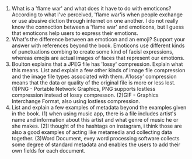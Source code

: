 
1. What is a 'flame war' and what does it have to do with emoticons?
	According to what I've perceived, 'flame war'is when people exchange or use abusive diction through internet on one another. I do not really know the connection between a 'flame war' and emoticons, but I guess that emoticons help users to express their emotions.
2. What's the difference between an emoticon and an emoji? Support your answer with references beyond the book.
	Emoticons use different kinds of punctuations combing to create some kind of facisl expressions, whereas emojis are actual images of faces that represent our emotions. 
3. Boulton explains that a JPEG file has 'lossy' compression. Explain what this means. List and explain a few other kinds of image file compression and the image file types associated with them.
	A'lossy' compression means that the data or quality of the original file is more or less lost. 
    (1)PNG - Portable Network Graphics, PNG supports lostless compression instead of lossy compresson.
    (2)GIF - Graphics Interchange Format, also using lostless compression.
4. List and explain a few examples of metadata beyond the examples given in the book.
	(1) when using music app, there is a file includes artist's name and information about this artist and what genre of music he or she makes.
    (2)I thought of the hashtags on instagram, i think those are also a good examples of acting like metamedia and collecting data together.
    (3)Word Document, evey word processing software collects some degree of standard metadata and enables the users to add their own fields for each document.